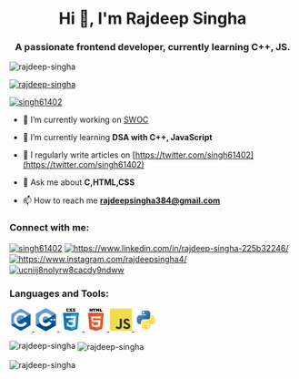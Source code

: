<h1 align="center">Hi 👋, I'm Rajdeep Singha</h1>
<h3 align="center">A passionate frontend developer, currently learning C++, JS.</h3>

<p align="left"> <img src="https://komarev.com/ghpvc/?username=rajdeep-singha&label=Profile%20views&color=0e75b6&style=flat" alt="rajdeep-singha" /> </p>

<p align="left"> <a href="https://github.com/ryo-ma/github-profile-trophy"><img src="https://github-profile-trophy.vercel.app/?username=rajdeep-singha" alt="rajdeep-singha" /></a> </p>

<p align="left"> <a href="https://twitter.com/singh61402" target="blank"><img src="https://img.shields.io/twitter/follow/singh61402?logo=twitter&style=for-the-badge" alt="singh61402" /></a> </p>

- 🔭 I’m currently working on [SWOC](https://www.socialwinterofcode.com/)

- 🌱 I’m currently learning **DSA with C++, JavaScript**

- 📝 I regularly write articles on [https://twitter.com/singh61402](https://twitter.com/singh61402)

- 💬 Ask me about **C,HTML,CSS**

- 📫 How to reach me **rajdeepsingha384@gmail.com**

<h3 align="left">Connect with me:</h3>
<p align="left">
<a href="https://twitter.com/singh61402" target="blank"><img align="center" src="https://raw.githubusercontent.com/rahuldkjain/github-profile-readme-generator/master/src/images/icons/Social/twitter.svg" alt="singh61402" height="30" width="40" /></a>
<a href="https://linkedin.com/in/https://www.linkedin.com/in/rajdeep-singha-225b32246/" target="blank"><img align="center" src="https://raw.githubusercontent.com/rahuldkjain/github-profile-readme-generator/master/src/images/icons/Social/linked-in-alt.svg" alt="https://www.linkedin.com/in/rajdeep-singha-225b32246/" height="30" width="40" /></a>
<a href="https://instagram.com/https://www.instagram.com/rajdeepsingha4/" target="blank"><img align="center" src="https://raw.githubusercontent.com/rahuldkjain/github-profile-readme-generator/master/src/images/icons/Social/instagram.svg" alt="https://www.instagram.com/rajdeepsingha4/" height="30" width="40" /></a>
<a href="https://www.youtube.com/c/ucniij8nolyrw8cacdy9ndww" target="blank"><img align="center" src="https://raw.githubusercontent.com/rahuldkjain/github-profile-readme-generator/master/src/images/icons/Social/youtube.svg" alt="ucniij8nolyrw8cacdy9ndww" height="30" width="40" /></a>
</p>

<h3 align="left">Languages and Tools:</h3>
<p align="left"> <a href="https://www.cprogramming.com/" target="_blank" rel="noreferrer"> <img src="https://raw.githubusercontent.com/devicons/devicon/master/icons/c/c-original.svg" alt="c" width="40" height="40"/> </a> <a href="https://www.w3schools.com/cpp/" target="_blank" rel="noreferrer"> <img src="https://raw.githubusercontent.com/devicons/devicon/master/icons/cplusplus/cplusplus-original.svg" alt="cplusplus" width="40" height="40"/> </a> <a href="https://www.w3schools.com/css/" target="_blank" rel="noreferrer"> <img src="https://raw.githubusercontent.com/devicons/devicon/master/icons/css3/css3-original-wordmark.svg" alt="css3" width="40" height="40"/> </a> <a href="https://www.w3.org/html/" target="_blank" rel="noreferrer"> <img src="https://raw.githubusercontent.com/devicons/devicon/master/icons/html5/html5-original-wordmark.svg" alt="html5" width="40" height="40"/> </a> <a href="https://developer.mozilla.org/en-US/docs/Web/JavaScript" target="_blank" rel="noreferrer"> <img src="https://raw.githubusercontent.com/devicons/devicon/master/icons/javascript/javascript-original.svg" alt="javascript" width="40" height="40"/> </a> <a href="https://www.python.org" target="_blank" rel="noreferrer"> <img src="https://raw.githubusercontent.com/devicons/devicon/master/icons/python/python-original.svg" alt="python" width="40" height="40"/> </a> </p>

<p><img align="left" src="https://github-readme-stats.vercel.app/api/top-langs?username=rajdeep-singha&show_icons=true&locale=en&layout=compact" alt="rajdeep-singha" /></p>

<p>&nbsp;<img align="center" src="https://github-readme-stats.vercel.app/api?username=rajdeep-singha&show_icons=true&locale=en" alt="rajdeep-singha" /></p>

<p><img align="center" src="https://github-readme-streak-stats.herokuapp.com/?user=rajdeep-singha&" alt="rajdeep-singha" /></p>
